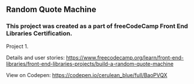 ## Random Quote Machine

### This project was created as a part of freeCodeCamp Front End Libraries Certification.

Project 1.

Details and user stories: https://www.freecodecamp.org/learn/front-end-libraries/front-end-libraries-projects/build-a-random-quote-machine

View on Codepen: https://codepen.io/cerulean_blue/full/BaoPVQX
